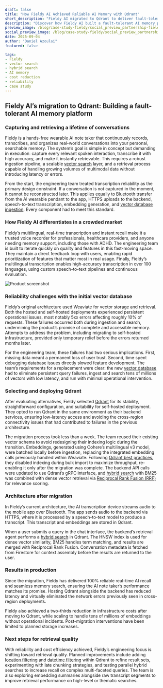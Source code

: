 ```yaml
---
draft: false
title: "How Fieldy AI Achieved Reliable AI Memory with Qdrant"
short_description: "Fieldy AI migrated to Qdrant to deliver fault-tolerant, real-time memory recall while reducing infrastructure costs by two-thirds."
description: "Discover how Fieldy AI built a fault-tolerant AI memory platform with Qdrant, achieving 100% reliable real-time recall, seamless hybrid search, and significant cost savings at scale."
preview_image: /blog/case-study-fieldy/social_preview_partnership-fieldy.jpg
social_preview_image: /blog/case-study-fieldy/social_preview_partnership-fieldy.jpg
date: 2025-09-04
author: "Daniel Azoulai"
featured: false

tags:
- Fieldy
- vector search
- hybrid search
- AI memory
- cost reduction
- reliability
- case study
---
```


## **Fieldy AI’s migration to Qdrant: Building a fault-tolerant AI memory platform**

### **Capturing and retrieving a lifetime of conversations**

Fieldy is a hands-free wearable AI note taker that continuously records, transcribes, and organizes real-world conversations into your personal, searchable memory. The system’s goal is simple in concept but demanding in execution: capture every relevant spoken interaction, transcribe it with high accuracy, and make it instantly retrievable. This requires a robust ingestion pipeline, a scalable [vector search](https://qdrant.tech/documentation/overview/) layer, and a retrieval process capable of handling growing volumes of multimodal data without introducing latency or errors.

From the start, the engineering team treated transcription reliability as the primary design constraint. If a conversation is not captured in the moment, it cannot be reconstructed later. This applies equally to Bluetooth transfer from the AI wearable pendant to the app, HTTPS uploads to the backend, speech-to-text transcription, embedding generation, and [vector database ingestion](https://qdrant.tech/documentation/database-tutorials/bulk-upload/). Every component had to meet this standard.

### **How Fieldy AI differentiates in a crowded market**

Fieldy’s multilingual, real-time transcription and instant recall make it a trusted voice recorder for professionals, healthcare providers, and anyone needing memory support, including those with ADHD. The engineering team is built to iterate quickly on quality and features in this fast-moving space. They maintain a direct feedback loop with users, enabling rapid prioritization of features that matter most in real usage. Finally, Fieldy’s multilingual transcription enables high-accuracy transcription in over 100 languages, using custom speech-to-text pipelines and continuous evaluation.

![Product screenshot](/blog/case-study-fieldy/fieldy-device-image.jpg)

### **Reliability challenges with the initial vector database**

Fieldy’s original architecture used Weaviate for vector storage and retrieval. Both the hosted and self-hosted deployments experienced persistent operational issues, most notably 5xx errors affecting roughly 10% of requests. These failures occurred both during ingestion and search, undermining the product’s promise of complete and accessible memory. Attempts to address the problem, including migrating to self-hosted infrastructure, provided only temporary relief before the errors returned months later.

For the engineering team, these failures had two serious implications. First, missing data meant a permanent loss of user trust. Second, time spent debugging database issues directly slowed feature development. The team’s requirements for a replacement were clear: the new [vector database](https://qdrant.tech/documentation/overview/) had to eliminate persistent query failures, ingest and search tens of millions of vectors with low latency, and run with minimal operational intervention.

### **Selecting and deploying Qdrant**

After evaluating alternatives, Fieldy selected [Qdrant](http://qdrant.tech) for its stability, straightforward configuration, and suitability for self-hosted deployment. They opted to run Qdrant in the same environment as their backend services, ensuring low-latency access and avoiding the cross-region connectivity issues that had contributed to failures in the previous architecture.

The migration process took less than a week. The team reused their existing vector schema to avoid redesigning their indexing logic during the transition. Embeddings, generated using Cohere’s multilingual v3 model, were batched locally before ingestion, replacing the integrated embedding calls previously handled within Weaviate. Following [Qdrant best practices](https://qdrant.tech/documentation/guides/optimize/), they disabled indexing during bulk import to maximize throughput, re-enabling it only after the migration was complete. The backend API calls were updated to use Qdrant’s gRPC interface, and [hybrid search](https://qdrant.tech/articles/hybrid-search/) with BM25 was combined with dense vector retrieval via [Reciprocal Rank Fusion (RRF)](https://qdrant.tech/documentation/concepts/hybrid-queries/#hybrid-search) for relevance scoring.

### **Architecture after migration**

In Fieldy’s current architecture, the AI transcription device streams audio to the mobile app over Bluetooth. The app sends audio to the backend via HTTPS, where it is processed by a speech-to-text model to produce a transcript. This transcript and embeddings are stored in Qdrant.

When a user submits a query in the chat interface, the backend’s retrieval agent performs a [hybrid search](https://qdrant.tech/articles/hybrid-search/) in Qdrant. The HNSW index is used for dense vector similarity, BM25 handles term matching, and results are merged with Reciprocal Rank Fusion. Conversation metadata is fetched from Firestore for context assembly before the results are returned to the user.

### **Results in production**

Since the migration, Fieldy has delivered 100% reliable real-time AI recall and seamless memory search, ensuring the AI note taker’s performance matches its promise. Hosting Qdrant alongside the backend has reduced latency and virtually eliminated the network errors previously seen in cross-region deployments.

Fieldy also achieved a two-thirds reduction in infrastructure costs after moving to Qdrant, while scaling to handle tens of millions of embeddings without operational incidents. Post-migration interventions have been limited to planned storage increases.

### **Next steps for retrieval quality**

With reliability and cost efficiency achieved, Fieldy’s engineering focus is shifting toward retrieval quality. Planned improvements include adding [location filtering](https://qdrant.tech/documentation/concepts/filtering/#geo) and [datetime filtering](https://qdrant.tech/documentation/concepts/filtering/#datetime-range) within Qdrant to refine result sets, experimenting with late chunking strategies, and testing parallel hybrid searches to increase recall on complex multi-faceted queries. The team is also exploring embedding summaries alongside raw transcript segments to improve retrieval performance on high-level or thematic searches.